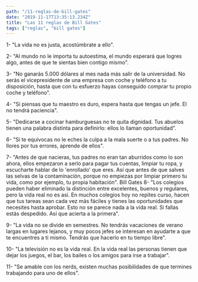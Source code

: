 ```yaml
---
path: "/11-reglas-de-bill-gates"
date: "2019-11-17T13:35:13.234Z"
title: "Las 11 reglas de Bill Gates"
tags: ["reglas", "bill gates"]
---
```


1- "La vida no es justa, acostúmbrate a ello".

2- "Al mundo no le importa tu autoestima, el mundo esperará que logres algo, antes de que te sientas bien contigo mismo".

3- "No ganarás 5.000 dólares al mes nada más salir de la universidad. No serás el vicepresidente de una empresa con coche y teléfono a tu disposición, hasta que con tu esfuerzo hayas conseguido comprar tu propio coche y teléfono".

4- "Si piensas que tu maestro es duro, espera hasta que tengas un jefe. El no tendrá paciencia".

5- "Dedicarse a cocinar hamburguesas no te quita dignidad. Tus abuelos tienen una palabra distinta para definirlo: ellos lo llaman oportunidad".

6- "Si te equivocas no le eches la culpa a la mala suerte o a tus padres. No llores por tus errores, aprende de ellos".

7- "Antes de que nacieras, tus padres no eran tan aburridos como lo son ahora, ellos empezaron a serlo para pagar tus cuentas, limpiar tu ropa, y escucharte hablar de lo 'enrollado' que eres. Así que antes de que salves las selvas de la contaminación, porque no empiezas por limpiar primero tu vida, como por ejemplo, tu propia habitación".
Bill Gates
8- "Los colegios pueden haber eliminado la distinción entre excelentes, buenos y regulares, pero la vida real no es así. En muchos colegios hoy no repites curso, hacen que tus tareas sean cada vez más fáciles y tienes las oportunidades que necesites hasta aprobar. Esto no se parece nada a la vida real. Si fallas estás despedido. Así que acierta a la primera".

9- "La vida no se divide en semestres. No tendrás vacaciones de verano largas en lugares lejanos, y muy pocos jefes se interesan en ayudarte a que te encuentres a ti mismo. Tendrás que hacerlo en tu tiempo libre".

10- "La televisión no es la vida real. En la vida real las personas tienen que dejar los juegos, el bar, los bailes o los amigos para irse a trabajar".

11- "Se amable con los nerds, existen muchas posibilidades de que termines trabajando para uno de ellos".

